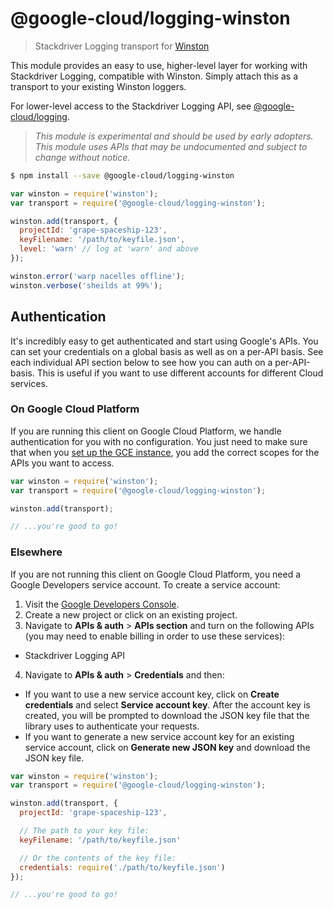 # @google-cloud/logging-winston
> Stackdriver Logging transport for [Winston][winston]

This module provides an easy to use, higher-level layer for working with Stackdriver Logging, compatible with Winston. Simply attach this as a transport to your existing Winston loggers.

For lower-level access to the Stackdriver Logging API, see [@google-cloud/logging][@google-cloud/logging].

> *This module is experimental and should be used by early adopters. This module uses APIs that may be undocumented and subject to change without notice.*

``` sh
$ npm install --save @google-cloud/logging-winston
```
``` js
var winston = require('winston');
var transport = require('@google-cloud/logging-winston');

winston.add(transport, {
  projectId: 'grape-spaceship-123',
  keyFilename: '/path/to/keyfile.json',
  level: 'warn' // log at 'warn' and above
});

winston.error('warp nacelles offline');
winston.verbose('sheilds at 99%');
```

## Authentication

It's incredibly easy to get authenticated and start using Google's APIs. You can set your credentials on a global basis as well as on a per-API basis. See each individual API section below to see how you can auth on a per-API-basis. This is useful if you want to use different accounts for different Cloud services.

### On Google Cloud Platform

If you are running this client on Google Cloud Platform, we handle authentication for you with no configuration. You just need to make sure that when you [set up the GCE instance][gce-how-to], you add the correct scopes for the APIs you want to access.

``` js
var winston = require('winston');
var transport = require('@google-cloud/logging-winston');

winston.add(transport);

// ...you're good to go!
```

### Elsewhere

If you are not running this client on Google Cloud Platform, you need a Google Developers service account. To create a service account:

1. Visit the [Google Developers Console][dev-console].
2. Create a new project or click on an existing project.
3. Navigate to  **APIs & auth** > **APIs section** and turn on the following APIs (you may need to enable billing in order to use these services):
  * Stackdriver Logging API
4. Navigate to **APIs & auth** >  **Credentials** and then:
  * If you want to use a new service account key, click on **Create credentials** and select **Service account key**. After the account key is created, you will be prompted to download the JSON key file that the library uses to authenticate your requests.
  * If you want to generate a new service account key for an existing service account, click on **Generate new JSON key** and download the JSON key file.

``` js
var winston = require('winston');
var transport = require('@google-cloud/logging-winston');

winston.add(transport, {
  projectId: 'grape-spaceship-123',

  // The path to your key file:
  keyFilename: '/path/to/keyfile.json'

  // Or the contents of the key file:
  credentials: require('./path/to/keyfile.json')
});

// ...you're good to go!
```

[winston]: https://github.com/winstonjs/winston
[@google-cloud/logging]: https://www.npmjs.com/package/@google-cloud/logging
[gce-how-to]: https://cloud.google.com/compute/docs/authentication#using
[dev-console]: https://console.developers.google.com/project
